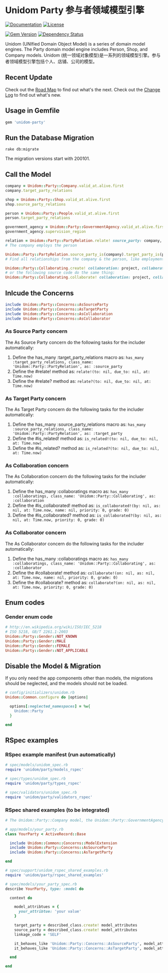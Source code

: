 # Unidom Party 参与者领域模型引擎

[![Documentation](http://img.shields.io/badge/docs-rdoc.info-blue.svg)](http://www.rubydoc.info/gems/unidom-party/frames)
[![License](https://img.shields.io/badge/license-MIT-green.svg)](http://opensource.org/licenses/MIT)

[![Gem Version](https://badge.fury.io/rb/unidom-party.svg)](https://badge.fury.io/rb/unidom-party)
[![Dependency Status](https://gemnasium.com/badges/github.com/topbitdu/unidom-party.svg)](https://gemnasium.com/github.com/topbitdu/unidom-party)

Unidom (UNIfied Domain Object Model) is a series of domain model engines. The Party domain model engine includes Person, Shop, and Company models.
Unidom (统一领域对象模型)是一系列的领域模型引擎。参与者领域模型引擎包括个人、店铺、公司的模型。



## Recent Update

Check out the [Road Map](ROADMAP.md) to find out what's the next.
Check out the [Change Log](CHANGELOG.md) to find out what's new.



## Usage in Gemfile

```ruby
gem 'unidom-party'
```



## Run the Database Migration

```shell
rake db:migrate
```
The migration versions start with 200101.



## Call the Model

```ruby
company = Unidom::Party::Company.valid_at.alive.first
company.target_party_relations

shop = Unidom::Party::Shop.valid_at.alive.first
shop.source_party_relations

person = Unidom::Party::People.valid_at.alive.first
person.target_party_relations

government_agency = Unidom::Party::GovernmentAgency.valid_at.alive.first
government_agency.supervision_region

relation = Unidom::Party::PartyRelation.relate! source_party: company, target_party: person, linkage_code: 'EMPL', grade: 0, priority: 0, opened_at: Time.now, attributes: {}
# The company employs the person

Unidom::Party::PartyRelation.source_party_is(company).target_party_is(person).valid_at.alive
# Find all relationships from the company & the person, like employment

Unidom::Party::Collaborating.create! collaboration: project, collaborator: person, role_code: 'PJMG', name: 'Project Manager'
# or the following source code do the same thing:
Unidom::Party::Collaborating.collaborate! collaboration: project, collaborator: person, role_code: 'PJMG', name: 'Project Manager', opened_at: Time.now, priority: 1, grade: 1, description: nil, instruction: nil
```



## Inlcude the Concerns

```ruby
include Unidom::Party::Concerns::AsSourceParty
include Unidom::Party::Concerns::AsTargetParty
include Unidom::Party::Concerns::AsCollaboration
include Unidom::Party::Concerns::AsCollaborator
```

### As Source Party concern

The As Source Party concern do the following tasks for the includer automatically:
1. Define the has_many :target_party_relations macro as: ``has_many :target_party_relations, class_name: 'Unidom::Party::PartyRelation', as: :source_party``
2. Define the #relate! method as: ``relate!(to: nil, due_to: nil, at: Time.now)``
3. Define the #relate? method as: ``relate?(to: nil, due_to: nil, at: Time.now)``

### As Target Party concern

The As Target Party concern do the following tasks for the includer automatically:
1. Define the has_many :source_party_relations macro as: ``has_many :source_party_relations, class_name: 'Unidom::Party::PartyRelation', as: :target_party``
2. Define the #is_related! method as: ``is_related!(to: nil, due_to: nil, at: Time.now)``
3. Define the #is_related? method as: ``is_related?(to: nil, due_to: nil, at: Time.now)``

### As Collaboration concern

The As Collaboration concern do the following tasks for the includer automatically:
1. Define the has_many :collaboratings macro as: ``has_many :collaboratings, class_name: 'Unidom::Party::Collaborating', as: :collaboration``
2. Define the #is_collaborated! method as: ``is_collaborated!(by: nil, as: nil, at: Time.now, name: nil, priority: 0, grade: 0)``
3. Define the #is_collaborated? method as: ``is_collaborated?(by: nil, as: nil, at: Time.now, priority: 0, grade: 0)``

### As Collaborator concern

The As Collaborator concern do the following tasks for the includer automatically:
1. Define the has_many :collaboratings macro as: ``has_many :collaboratings, class_name: 'Unidom::Party::Collaborating', as: :collaborator``
2. Define the #collaborate! method as: ``collaborate!(on: nil, as: nil, at: Time.now, name: nil, priority: 0, grade: 0)``
3. Define the #collaborate? method as: ``collaborate?(on: nil, as: nil, at: Time.now, priority: 0, grade: 0)``



## Enum codes

### Gender enum code

```ruby
# http://en.wikipedia.org/wiki/ISO/IEC_5218
# ISO 5218, GB/T 2261.1-2003
Unidom::Party::Gender::NOT_KNOWN
Unidom::Party::Gender::MALE
Unidom::Party::Gender::FEMALE
Unidom::Party::Gender::NOT_APPLICABLE
```



## Disable the Model & Migration

If you only need the app components other than models, the migrations should be neglected, and the models should not be loaded.
```ruby
# config/initializers/unidom.rb
Unidom::Common.configure do |options|

  options[:neglected_namespaces] = %w{
    Unidom::Party
  }

end
```



## RSpec examples

### RSpec example manifest (run automatically)

```ruby
# spec/models/unidom_spec.rb
require 'unidom/party/models_rspec'

# spec/types/unidom_spec.rb
require 'unidom/party/types_rspec'

# spec/validators/unidom_spec.rb
require 'unidom/party/validators_rspec'
```

### RSpec shared examples (to be integrated)

```ruby
# The Unidom::Party::Company model, the Unidom::Party::GovernmentAgency model, the Unidom::Party::Person model, & the Unidom::Party::Shop model already include the Unidom::Party::Concerns::AsSourceParty concern, & the Unidom::Party::Concerns::AsTargetParty concern

# app/models/your_party.rb
class YourParty < ActiveRecord::Base

  include Unidom::Common::Concerns::ModelExtension
  include Unidom::Party::Concerns::AsSourceParty
  include Unidom::Party::Concerns::AsTargetParty

end

# spec/support/unidom_rspec_shared_examples.rb
require 'unidom/party/rspec_shared_examples'

# spec/models/your_party_spec.rb
describe YourParty, type: :model do

  context do

    model_attribtues = {
      your_attribtue: 'your value'
    }

    target_party = described_class.create! model_attributes
    source_party = described_class.create! model_attributes
    linkage_code = 'SELF'

    it_behaves_like 'Unidom::Party::Concerns::AsSourceParty', model_attributes, target_party, linkage_code
    it_behaves_like 'Unidom::Party::Concerns::AsTargetParty', model_attributes, source_party, linkage_code

  end

end
```
